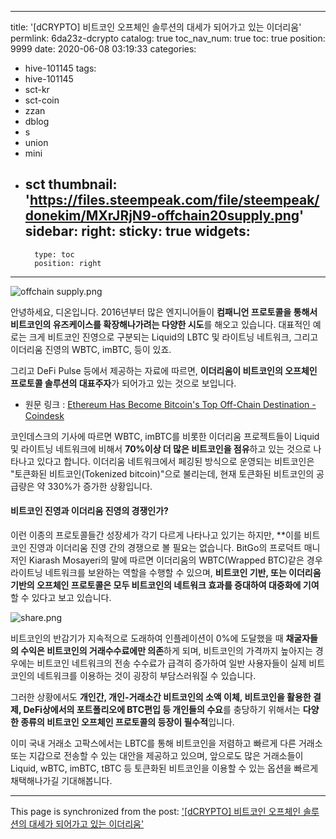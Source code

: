 
---
title: '[dCRYPTO] 비트코인 오프체인 솔루션의 대세가 되어가고 있는 이더리움'
permlink: 6da23z-dcrypto
catalog: true
toc_nav_num: true
toc: true
position: 9999
date: 2020-06-08 03:19:33
categories:
- hive-101145
tags:
- hive-101145
- sct-kr
- sct-coin
- zzan
- dblog
- s
- union
- mini
- sct
thumbnail: 'https://files.steempeak.com/file/steempeak/donekim/MXrJRjN9-offchain20supply.png'
sidebar:
    right:
        sticky: true
widgets:
    -
        type: toc
        position: right
---


![offchain supply.png](https://files.steempeak.com/file/steempeak/donekim/MXrJRjN9-offchain20supply.png)

안녕하세요, 디온입니다. 2016년부터 많은 엔지니어들이 **컴패니언 프로토콜을 통해서 비트코인의 유즈케이스를 확장해나가려는 다양한 시도**를 해오고 있습니다. 대표적인 예로는 크게 비트코인 진영으로 구분되는 Liquid의 LBTC 및 라이트닝 네트워크, 그리고 이더리움 진영의 WBTC, imBTC, 등이 있죠.

그리고 DeFi Pulse 등에서 제공하는 자료에 따르면, **이더리움이 비트코인의 오프체인 프로토콜 솔루션의 대표주자**가 되어가고 있는 것으로 보입니다.

- 원문 링크 : [Ethereum Has Become Bitcoin's Top Off-Chain Destination - Coindesk](https://www.coindesk.com/ethereum-has-become-bitcoins-top-off-chain-destination)

코인데스크의 기사에 따르면 WBTC, imBTC를 비롯한 이더리움 프로젝트들이 Liquid 및 라이트닝 네트워크에 비해서 **70%이상 더 많은 비트코인을 점유**하고 있는 것으로 나타나고 있다고 합니다. 이더리움 네트워크에서 페깅된 방식으로 운영되는 비트코인은 "토큰화된 비트코인(Tokenized bitcoin)"으로 불리는데, 현재 토큰화된 비트코인의 공급량은 약 330%가 증가한 상황입니다.

#### 비트코인 진영과 이더리움 진영의 경쟁인가?

이런 이종의 프로토콜들간 성장세가 각기 다르게 나타나고 있기는 하지만, **이를 비트코인 진영과 이더리움 진영 간의 경쟁으로 볼 필요는 없습니다. BitGo의 프로덕트 매니저인 Kiarash Mosayeri의 말에 따르면 이더리움의 WBTC(Wrapped BTC)같은 경우 라이트닝 네트워크를 보완하는 역할을 수행할 수 있으며, **비트코인 기반, 또는 이더리움 기반의 오프체인 프로토콜은 모두 비트코인의 네트워크 효과를 증대하여 대중화에 기여**할 수 있다고 보고 있습니다. 

![share.png](https://files.steempeak.com/file/steempeak/donekim/2szV1hYs-share.png)

비트코인의 반감기가 지속적으로 도래하여 인플레이션이 0%에 도달했을 때 **채굴자들의 수익은 비트코인의 거래수수료에만 의존**하게 되며, 비트코인의 가격까지 높아지는 경우에는 비트코인 네트워크의 전송 수수료가 급격히 증가하여 일반 사용자들이 실제 비트코인의 네트워크를 이용하는 것이 굉장히 부담스러워질 수 있습니다. 

그러한 상황에서도 **개인간, 개인-거래소간 비트코인의 소액 이체, 비트코인을 활용한 결제, DeFi상에서의 포트폴리오에 BTC편입 등 개인들의 수요**를 충당하기 위해서는 **다양한 종류의 비트코인 오프체인 프로토콜의 등장이 필수적**입니다.

이미 국내 거래소 고팍스에서는 LBTC를 통해 비트코인을 저렴하고 빠르게 다른 거래소 또는 지갑으로 전송할 수 있는 대안을 제공하고 있으며, 앞으로도 많은 거래소들이 Liquid, wBTC, imBTC, tBTC 등 토큰화된 비트코인을 이용할 수 있는 옵션을 빠르게 채택해나가길 기대해봅니다.

- - -

This page is synchronized from the post: ['[dCRYPTO] 비트코인 오프체인 솔루션의 대세가 되어가고 있는 이더리움'](https://steemit.com/@donekim/6da23z-dcrypto)
